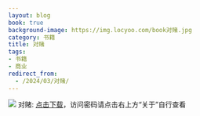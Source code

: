 ```yaml
---
layout: blog
book: true
background-image: https://img.locyoo.com/book对赌.jpg
category: 书籍
title: 对赌
tags:
- 书籍
- 商业
redirect_from:
  - /2024/03/对赌/
---
```

![](https://img.locyoo.com/book对赌.jpg)
对赌: <a name = "ref1" href="https://url18.ctfile.com/f/50983618-1357862618-89d9c1?p=3619">点击下载</a>，访问密码请点击右上方“关于”自行查看